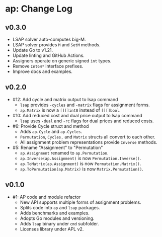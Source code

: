# ap: Change Log

## v0.3.0

* LSAP solver auto-computes big-M. 
* LSAP solver provides `M` and `SetM` methods.
* Update Go to v1.21.
* Update linting and GitHub Actions.
* Assigners operate on generic signed `int` types. 
* Remove `Int64*` interface prefixes.
* Improve docs and examples.

## v0.2.0

* #12: Add cycle and matrix output to lsap command
  * `lsap` provides `-cycles` and `-matrix` flags for assignment forms.
  * `ap.Matrix` is now a `[][]int8` instead of `[][]bool`.
* #10: Add reduced cost and dual price output to lsap command
  * `lsap` uses `-dual` and `-rc` flags for dual prices and reduced costs.
* #6: Provide Cycle struct and method
  * Adds `ap.Cycle` and `ap.Cycles`.
  * `Permutation`, `Cycles,` and `Matrix` structs all convert to each other.
  * All assignment problem representations provide `Inverse` methods.
* #5: Rename "Assignment" to "Permutation"
  * `ap.Assignment` renamed to `ap.Permutation`.
  * `ap.Inverse(ap.Assignment)` is now `Permutation.Inverse()`.
  * `ap.ToMatrix(ap.Assignment)` is now `Permutation.Matrix()`.
  * `ap.ToPermutation(ap.Matrix)` is now `Matrix.Permutation()`.

## v0.1.0

* #1: AP code and module refactor
  * New API supports multiple forms of assignment problems.
  * Splits code into `ap` and `lsap` packages.
  * Adds benchmarks and examples.
  * Adopts Go modules and versioning.
  * Adds `lsap` binary under `cmd` subfolder.
  * Licenses library under APL v2.

